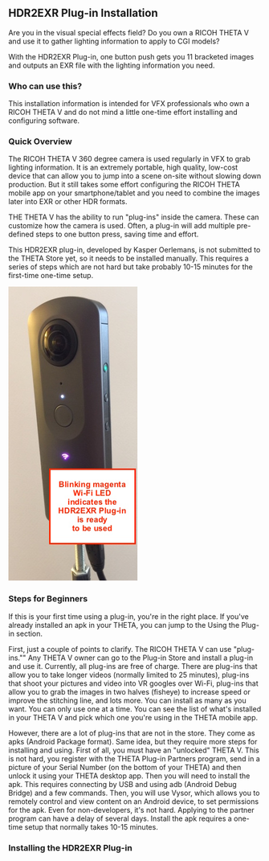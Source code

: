 ## HDR2EXR Plug-in Installation

Are you in the visual special effects field? Do you own a RICOH THETA V and use it to gather lighting information to apply to CGI models?

With the HDR2EXR Plug-in, one button push gets you 11 bracketed images and outputs an EXR file with the lighting information you need.

### Who can use this?

This installation information is intended for VFX professionals who own a RICOH THETA V and do not mind a little one-time effort installing and configuring software. 

### Quick Overview

The RICOH THETA V 360 degree camera is used regularly in VFX to grab lighting information. It is an extremely portable, high quality, low-cost device that can allow you to jump into a scene on-site without slowing down production. But it still takes some effort configuring the RICOH THETA mobile app on your smartphone/tablet and you need to combine the images later into EXR or other HDR formats.

THE THETA V has the ability to run "plug-ins" inside the camera. These can customize how the camera is used. Often, a plug-in will add multiple pre-defined steps to one button press, saving time and effort.

This HDR2EXR plug-in, developed by Kasper Oerlemans, is not submitted to the THETA Store yet, so it needs to be installed manually. This requires a series of steps which are not hard but take probably 10-15 minutes for the first-time one-time setup.

![](img/install/blinking-magenta.jpg)

### Steps for Beginners

If this is your first time using a plug-in, you're in the right place. If you've already installed an apk in your THETA, you can jump to the Using the Plug-in section.

First, just a couple of points to clarify. The RICOH THETA V can use "plug-ins."" Any THETA V owner can go to the Plug-in Store and install a plug-in and use it. Currently, all plug-ins are free of charge. There are plug-ins that allow you to take longer videos (normally limited to 25 minutes), plug-ins that shoot your pictures and video into VR googles over Wi-Fi, plug-ins that allow you to grab the images in two halves (fisheye) to increase speed or improve the stitching line, and lots more. You can install as many as you want. You can only use one at a time. You can see the list of what's installed in your THETA V and pick which one you're using in the THETA mobile app.

However, there are a lot of plug-ins that are not in the store. They come as apks (Android Package format). Same idea, but they require more steps for installing and using. First of all, you must have an "unlocked" THETA V. This is not hard, you register with the THETA Plug-in Partners program, send in a picture of your Serial Number (on the bottom of your THETA) and then unlock it using your THETA desktop app. Then you will need to install the apk. This requires connecting by USB and using adb (Android Debug Bridge) and a few commands. Then, you will use Vysor, which allows you to remotely control and view content on an Android device, to set permissions for the apk. Even for non-developers, it's not hard. Applying to the partner program can have a delay of several days. Install the apk requires a one-time setup that normally takes 10-15 minutes.

### Installing the HDR2EXR Plug-in

